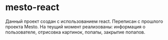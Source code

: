 # mesto-react
Данный проект создан с использованием react. Переписан с прошлого проекта Mesto. На теущий момент реализованы: информация о пользователе, отрисовка картинок, попапы, закрытие попапов.